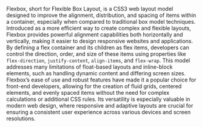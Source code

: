 Flexbox, short for Flexible Box Layout, is a CSS3 web layout model designed to improve the alignment, distribution, and spacing of items within a container, especially when compared to traditional box model techniques. Introduced as a more efficient way to create complex and flexible layouts, Flexbox provides powerful alignment capabilities both horizontally and vertically, making it easier to design responsive websites and applications. By defining a flex container and its children as flex items, developers can control the direction, order, and size of these items using properties like `flex-direction`, `justify-content`, `align-items`, and `flex-wrap`. This model addresses many limitations of float-based layouts and inline-block elements, such as handling dynamic content and differing screen sizes. Flexbox’s ease of use and robust features have made it a popular choice for front-end developers, allowing for the creation of fluid grids, centered elements, and evenly spaced items without the need for complex calculations or additional CSS rules. Its versatility is especially valuable in modern web design, where responsive and adaptive layouts are crucial for ensuring a consistent user experience across various devices and screen resolutions.
